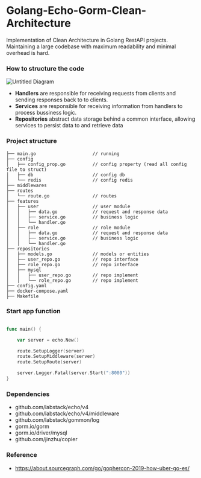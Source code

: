 # Golang-Echo-Gorm-Clean-Architecture

Implementation of Clean Architecture in Golang RestAPI projects. Maintaining a large codebase with maximum readability and minimal overhead is hard.

### How to structure the code

![Untitled Diagram](https://user-images.githubusercontent.com/15135199/150567366-5ea535bf-07ac-4049-a24b-44a0cd5c21cf.png)

- <b>Handlers</b> are responsible for receiving requests from clients and sending responses back to to clients.
- <b>Services</b> are responsible for receiving information from handlers to process bussiness logic.
- <b>Repositories</b> abstract data storage behind a common interface, allowing services to persist data to and retrieve data

### Project structure

    ├── main.go                     // running
    ├── config                      
    │   ├── config_prop.go          // config property (read all config file to struct)
    │   ├── db                      // config db
    │   └── redis                   // config redis
    ├── middlewares
    ├── routes
    │   └── route.go                // routes
    ├── features
    │   ├── user                    // user module
    │   │   ├── data.go             // request and response data
    │   │   ├── service.go          // business logic
    │   │   └── handler.go    
    │   ├── role                    // role module
    │   │   ├── data.go             // request and response data
    │   │   ├── service.go          // business logic
    │   │   └── handler.go
    ├── repositories
    │   ├── models.go               // models or entities
    │   ├── user_repo.go            // repo interface
    │   ├── role_repo.go            // repo interface
    │   ├── mysql
    │   │   ├── user_repo.go        // repo implement
    │   │   └── role_repo.go        // repo implement
    ├── config.yaml
    ├── docker-compose.yaml
    ├── Makefile

### Start app function

```go

func main() {

	var server = echo.New()

	route.SetupLogger(server)
	route.SetupMiddleware(server)
	route.SetupRoute(server)

	server.Logger.Fatal(server.Start(":8080"))
}

```

### Dependencies

- github.com/labstack/echo/v4
- github.com/labstack/echo/v4/middleware
- github.com/labstack/gommon/log
- gorm.io/gorm
- gorm.io/driver/mysql
- github.com/jinzhu/copier

### Reference

- https://about.sourcegraph.com/go/gophercon-2019-how-uber-go-es/

